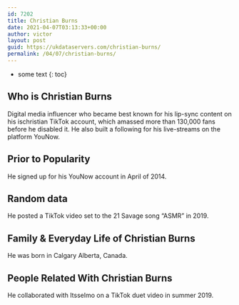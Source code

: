 ```yaml
---
id: 7202
title: Christian Burns
date: 2021-04-07T03:13:33+00:00
author: victor
layout: post
guid: https://ukdataservers.com/christian-burns/
permalink: /04/07/christian-burns/
---
```


* some text
{: toc}


## Who is Christian Burns



Digital media influencer who became best known for his lip-sync content on his ischristian TikTok account, which amassed more than 130,000 fans before he disabled it. He also built a following for his live-streams on the platform YouNow. 

                
                
                
## Prior to Popularity



He signed up for his YouNow account in April of 2014.

                
                
                
## Random data



He posted a TikTok video set to the 21 Savage song &#8220;ASMR&#8221; in 2019. 

                
                
                
## Family & Everyday Life of Christian Burns



He was born in Calgary Alberta, Canada.

                
                
                
## People Related With Christian Burns



He collaborated with Itsselmo on a TikTok duet video in summer 2019. 

                
              
            
          
          
          
